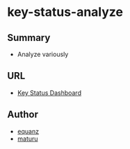 # key-status-analyze
## Summary
- Analyze variously

## URL
- [Key Status Dashboard](https://key-notify-server.herokuapp.com/app/)

## Author
- [equanz](https://github.com/equanz)
- [maturu](https://github.com/maturu)
